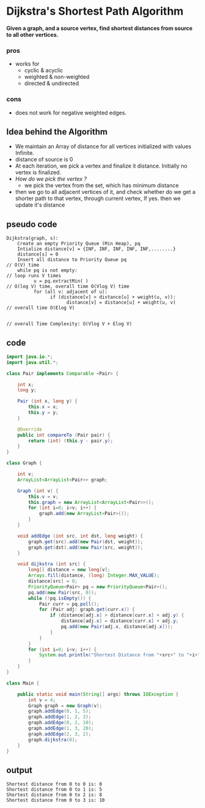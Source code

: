 # Dijkstra's Shortest Path Algorithm
**Given a graph, and a source vertex, find shortest distances from source to all other vertices.**

### pros
 - works for
    - cyclic & acyclic
    - weighted & non-weighted
    - directed & undirected
 
### cons
 - does not work for negative weighted edges.
 
## Idea behind the Algorithm
 - We maintain an Array of distance for all vertices initialized with values Infinite.
 - distance of source is 0
 - At each iteration, we pick a vertex and finalize it distance. Initially no vertex is finalized.
 - *How do we pick the vertex ?*
    - we pick the vertex from the set, which has minimum distance
 - then we go to all adjacent vertices of it, and check whether do we get a shorter path to that vertex, through current vertex, If yes. then we update it's distance
 
## pseudo code
```
Dijkstra(graph, s):
    Create an empty Priority Queue (Min Heap), pq
    Intialize distance[v] = {INF, INF, INF, INF, INF,........}
    distance[s] = 0
    Insert all distance to Priority Queue pq                           // O(V) time
    while pq is not empty:                                             // loop runs V times
          u = pq.extractMin( )                                         // O(log V) time, overall time O(Vlog V) time
          for (all v: adjacent of u):
                if (distance[v] > distance[u] + weight(u, v)):
                      distance[v] = distance[u] + weight(u, v)         // overall time O(Elog V)
                                  
                                                                       // overall Time Complexity: O(Vlog V + Elog V)
```

## code
```java
import java.io.*;
import java.util.*;

class Pair implements Comparable <Pair> {

	int x;
	long y;

	Pair (int x, long y) {
		this.x = x;
		this.y = y;
	}

	@Override
	public int compareTo (Pair pair) {
		return (int) (this.y - pair.y);
	}
}

class Graph {

	int v;
	ArrayList<ArrayList<Pair>> graph;

	Graph (int v) {
		this.v = v;
		this.graph = new ArrayList<ArrayList<Pair>>();
		for (int i=0; i<v; i++) {
			graph.add(new ArrayList<Pair>());
		}
	}

	void addEdge (int src, int dst, long weight) {
		graph.get(src).add(new Pair(dst, weight));
		graph.get(dst).add(new Pair(src, weight));
	}

	void dijkstra (int src) {
		long[] distance = new long[v];
		Arrays.fill(distance, (long) Integer.MAX_VALUE);
		distance[src] = 0;
		PriorityQueue<Pair> pq = new PriorityQueue<Pair>();
		pq.add(new Pair(src, 0));
		while (!pq.isEmpty()) {
			Pair curr = pq.poll();
			for (Pair adj: graph.get(curr.x)) {
				if (distance[adj.x] > distance[curr.x] + adj.y) {
					distance[adj.x] = distance[curr.x] + adj.y;
					pq.add(new Pair(adj.x, distance[adj.x]));
				}
			}
		}
		for (int i=0; i<v; i++) {
			System.out.println("Shortest Distance from "+src+" to "+i+" is: "+distance[i]);
		}
	}
}

class Main {

	public static void main(String[] args) throws IOException {
		int v = 4;
		Graph graph = new Graph(v);
		graph.addEdge(0, 1, 5);
		graph.addEdge(1, 2, 3);
		graph.addEdge(0, 2, 10);
		graph.addEdge(1, 3, 20);
		graph.addEdge(2, 3, 2);
		graph.dijkstra(0);
	}
}
```

## output
```
Shortest distance from 0 to 0 is: 0
Shortest distance from 0 to 1 is: 5
Shortest distance from 0 to 2 is: 8
Shortest distance from 0 to 3 is: 10
```
